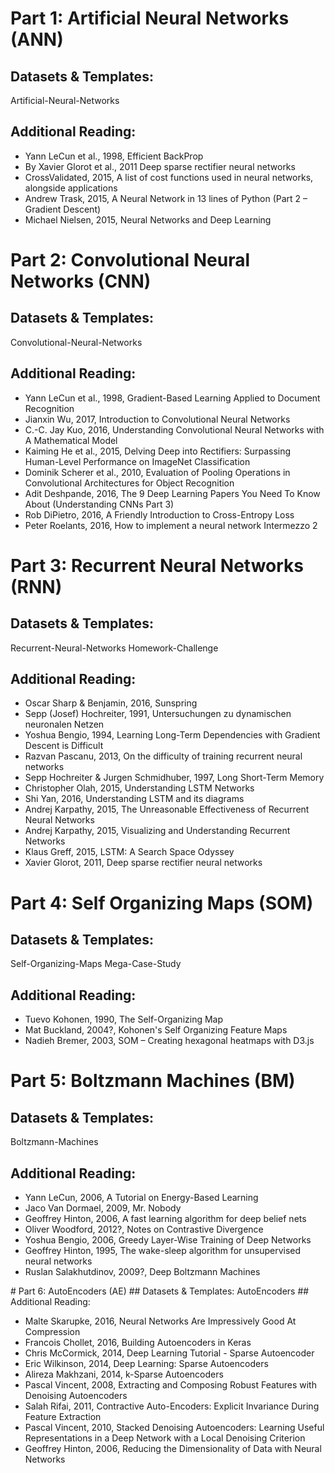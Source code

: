 # Part 1: Artificial Neural Networks (ANN)
## Datasets & Templates:
Artificial-Neural-Networks
## Additional Reading:
<ul>
  <li>
    Yann LeCun et al., 1998, Efficient BackProp
  </li>
  <li>
    By Xavier Glorot et al., 2011 Deep sparse rectifier neural networks
  </li>
  <li>
    CrossValidated, 2015, A list of cost functions used in neural networks, alongside applications

  </li>
    <li>
    Andrew Trask, 2015, A Neural Network in 13 lines of Python (Part 2 – Gradient Descent)

  </li>
    <li>
    Michael Nielsen, 2015, Neural Networks and Deep Learning

  </li>
</ul>

# Part 2: Convolutional Neural Networks (CNN)
## Datasets & Templates:
Convolutional-Neural-Networks
## Additional Reading:
<ul>
  <li>Yann LeCun et al., 1998, Gradient-Based Learning Applied to Document Recognition</li>
  <li>Jianxin Wu, 2017, Introduction to Convolutional Neural Networks</li>
  <li>C.-C. Jay Kuo, 2016, Understanding Convolutional Neural Networks with A Mathematical Model</li>
  <li>Kaiming He et al., 2015, Delving Deep into Rectifiers: Surpassing Human-Level Performance on ImageNet Classification</li>
  <li>Dominik Scherer et al., 2010, Evaluation of Pooling Operations in Convolutional Architectures for Object Recognition</li>
  <li>Adit Deshpande, 2016, The 9 Deep Learning Papers You Need To Know About (Understanding CNNs Part 3)</li>
  <li>Rob DiPietro, 2016, A Friendly Introduction to Cross-Entropy Loss</li>
  <li>Peter Roelants, 2016, How to implement a neural network Intermezzo 2</li>
</ul>


# Part 3: Recurrent Neural Networks (RNN)
## Datasets & Templates:
Recurrent-Neural-Networks
Homework-Challenge
## Additional Reading:
<ul>
  <li>Oscar Sharp & Benjamin, 2016, Sunspring</li>
<li>Sepp (Josef) Hochreiter, 1991, Untersuchungen zu dynamischen neuronalen Netzen</li>
<li>Yoshua Bengio, 1994, Learning Long-Term Dependencies with Gradient Descent is Difficult</li>
<li>Razvan Pascanu, 2013, On the difficulty of training recurrent neural networks</li>
<li>Sepp Hochreiter & Jurgen Schmidhuber, 1997, Long Short-Term Memory</li>
<li>Christopher Olah, 2015, Understanding LSTM Networks</li>
<li>Shi Yan, 2016, Understanding LSTM and its diagrams</li>
<li>Andrej Karpathy, 2015, The Unreasonable Effectiveness of Recurrent Neural Networks</li>
<li>Andrej Karpathy, 2015, Visualizing and Understanding Recurrent Networks</li>
<li>Klaus Greff, 2015, LSTM: A Search Space Odyssey</li>
<li>Xavier Glorot, 2011, Deep sparse rectifier neural networks</li>

</ul>

# Part 4: Self Organizing Maps (SOM)
## Datasets & Templates:
Self-Organizing-Maps
Mega-Case-Study
## Additional Reading:
<ul>
  <li>Tuevo Kohonen, 1990, The Self-Organizing Map</li>
  <li>Mat Buckland, 2004?, Kohonen's Self Organizing Feature Maps</li>
  <li>Nadieh Bremer, 2003, SOM – Creating hexagonal heatmaps with D3.js</li>
</ul>

# Part 5: Boltzmann Machines (BM)
## Datasets & Templates:
Boltzmann-Machines
## Additional Reading:
<ul>
  <li>Yann LeCun, 2006, A Tutorial on Energy-Based Learning</li>
<li>Jaco Van Dormael, 2009, Mr. Nobody</li>
<li>Geoffrey Hinton, 2006, A fast learning algorithm for deep belief nets</li>
<li>Oliver Woodford, 2012?, Notes on Contrastive Divergence</li>
<li>Yoshua Bengio, 2006, Greedy Layer-Wise Training of Deep Networks</li>
<li>Geoffrey Hinton, 1995, The wake-sleep algorithm for unsupervised neural networks</li>
<li>Ruslan Salakhutdinov, 2009?, Deep Boltzmann Machines</li>

</ul>
# Part 6: AutoEncoders (AE)
## Datasets & Templates:
AutoEncoders
## Additional Reading:
<ul>
  <li>Malte Skarupke, 2016, Neural Networks Are Impressively Good At Compression</li>
<li>Francois Chollet, 2016, Building Autoencoders in Keras</li>
<li>Chris McCormick, 2014, Deep Learning Tutorial - Sparse Autoencoder</li>
<li>Eric Wilkinson, 2014, Deep Learning: Sparse Autoencoders</li>
<li>Alireza Makhzani, 2014, k-Sparse Autoencoders</li>
<li>Pascal Vincent, 2008, Extracting and Composing Robust Features with Denoising Autoencoders</li>
<li>Salah Rifai, 2011, Contractive Auto-Encoders: Explicit Invariance During Feature Extraction</li>
<li>Pascal Vincent, 2010, Stacked Denoising Autoencoders: Learning Useful Representations in a Deep Network with a Local Denoising Criterion</li>
<li>Geoffrey Hinton, 2006, Reducing the Dimensionality of Data with Neural Networks</li>

</ul>

